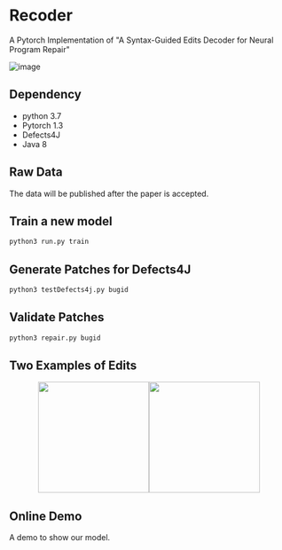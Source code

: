 # Recoder
A Pytorch Implementation of "A Syntax-Guided Edits Decoder for Neural Program Repair"

![image](https://github.com/FSE2021anonymous/Recoder/blob/master/picture/overviewmodel.png)

## Dependency
* python 3.7
* Pytorch 1.3
* Defects4J
* Java 8

## Raw Data
The data will be published after the paper is accepted.
## Train a new model
```python
python3 run.py train
```
## Generate Patches for Defects4J
```python
python3 testDefects4j.py bugid
```
## Validate Patches
```python
python3 repair.py bugid
```
## Two Examples of Edits
<center class="half">
    <img src="https://github.com/FSE2021anonymous/Recoder/blob/master/picture/Insert.png" width="200"/><img src="https://github.com/FSE2021anonymous/Recoder/blob/master/picture/Modify.png" width="200"/>
</center>

## Online Demo
A demo to show our model.
